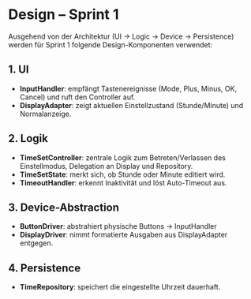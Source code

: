# Design – Sprint 1

Ausgehend von der Architektur (UI → Logic → Device → Persistence) werden für Sprint 1 folgende Design-Komponenten verwendet:

## 1. UI
- **InputHandler**: empfängt Tastenereignisse (Mode, Plus, Minus, OK, Cancel) und ruft den Controller auf.
- **DisplayAdapter**: zeigt aktuellen Einstellzustand (Stunde/Minute) und Normalanzeige.

## 2. Logik
- **TimeSetController**: zentrale Logik zum Betreten/Verlassen des Einstellmodus, Delegation an Display und Repository.
- **TimeSetState**: merkt sich, ob Stunde oder Minute editiert wird.
- **TimeoutHandler**: erkennt Inaktivität und löst Auto-Timeout aus.

## 3. Device-Abstraction
- **ButtonDriver**: abstrahiert physische Buttons → InputHandler
- **DisplayDriver**: nimmt formatierte Ausgaben aus DisplayAdapter entgegen.

## 4. Persistence
- **TimeRepository**: speichert die eingestellte Uhrzeit dauerhaft.

